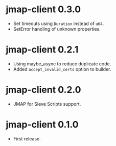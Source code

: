 jmap-client 0.3.0
================================
- Set timeouts using `Duration` instead of `u64`.
- SetError handling of unknown properties.

jmap-client 0.2.1
================================
- Using maybe_async to reduce duplicate code.
- Added `accept_invalid_certs` option to builder.

jmap-client 0.2.0
================================
- JMAP for Sieve Scripts support.

jmap-client 0.1.0
================================
- First release.
